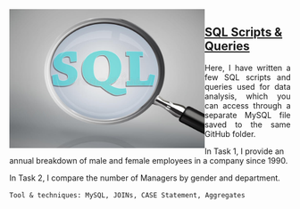 <img align="left" width="350px" height="250px" src="https://raw.githubusercontent.com/Christiana-Asante/SQL/main/Photo_1.jpg">

## <a href="https://github.com/Christiana-Asante/SQL" target="_blank">SQL Scripts & Queries</a>
<p align="justify">Here, I have written a few SQL scripts and queries used for data analysis, which you can access through a separate MySQL file saved to the same GitHub folder. </p>

<p>In Task 1, I provide an annual breakdown of male and female employees in a company since 1990.</p>

<p>In Task 2, I compare the number of Managers by gender and department.</p>

    Tool & techniques: MySQL, JOINs, CASE Statement, Aggregates